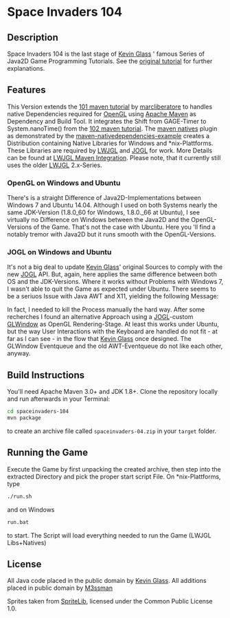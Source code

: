 # Space Invaders 104


## Description

Space Invaders 104 is the last stage of [Kevin Glass] ' famous Series of Java2D Game Programming Tutorials.
See the [original tutorial] for further explanations.

## Features
This Version extends the [101 maven tutorial] by [marcliberatore] to handles native Dependencies required for [OpenGL]
using [Apache Maven] as Dependency and Build Tool. It integrates the Shift from GAGE-Timer to System.nanoTime() from the [102 maven tutorial].
The [maven natives] plugin as demonstrated by the [maven-nativedependencies-example] creates a Distribution containing Native Libraries for Windows and *nix-Plattforms. These Libraries are required by [LWJGL] and [JOGL] for work. More Details can be found at [LWJGL Maven Integration]. Please note, that it currently still uses the older [LWJGL] 2.x-Series.

### OpenGL on Windows and Ubuntu
There's is a straight Difference of Java2D-Implementations between Windows 7 and Ubuntu 14.04. Although I used on both Systems nearly the same JDK-Version (1.8.0_60 for Windows, 1.8.0._66 at Ubuntu), I see virtually no Difference on Windows between the Java2D and the OpenGL-Versions of the Game. That's not the case with Ubuntu. Here you 'll find a notably tremor with Java2D but it runs smooth with the OpenGL-Versions.

### JOGL on Windows and Ubuntu
It's not a big deal to update [Kevin Glass]' original Sources to comply with the new [JOGL] API. But, again, here applies the same difference between both OS and the JDK-Versions. Where it works without Problems with Windows 7, I wasn't able to quit the Game as expected under Ubuntu. There seems to be a seriuos Issue with Java AWT and X11, yielding the following Message:

In fact, I needed to kill the Process manually the hard way. After some recherches I found an alternative Approach using a [JOGL]-custom [GLWindow] as OpenGL Rendering-Stage. At least this works under Ubuntu, but the way User Interactions with the Keyboard are handled do not fit - at far as I can see - in the flow that [Kevin Glass] once designed. The GLWindow Eventqueue and the old AWT-Eventqueue do not like each other, anyway.

## Build Instructions
You'll need Apache Maven 3.0+ and JDK 1.8+. Clone the repository locally and run afterwards in your Terminal:
```bash 
cd spaceinvaders-104 
mvn package
```
to create an archive file called `spaceinvaders-04.zip` in your `target` folder. 

## Running the Game
Execute the Game by first unpacking the created archive, then step into the extracted Directory and pick the proper start script File. 
On *nix-Plattforms, type 
```bash 
./run.sh
```
and on Windows
```bash 
run.bat
```
to start. The Script will load everything needed to run the Game (LWJGL Libs+Natives)


## License

All Java code placed in the public domain by [Kevin Glass].
All additions placed in public domain by [M3ssman]

Sprites taken from [SpriteLib], 
licensed under the Common Public License 1.0.

[Kevin Glass]:http://www.cokeandcode.com/
[original tutorial]:http://www.cokeandcode.com/info/tut2d-4.html
[101 maven tutorial]:https://github.com/marcliberatore/spaceinvaders-101-java
[marcliberatore]:https://github.com/marcliberatore
[Apache Maven]:https://maven.apache.org/
[OpenGL]:https://www.opengl.org/
[102 maven tutorial]:https://github.com/marcliberatore/spaceinvaders-102-java
[maven natives]:https://code.google.com/p/mavennatives/
[maven-nativedependencies-example]:http://mavennatives.googlecode.com/svn/trunk/maven-nativedependencies-example/
[LWJGL]:http://legacy.lwjgl.org/
[JOGL]:https://jogamp.org/
[LWJGL Maven Integration]:http://wiki.lwjgl.org/index.php?title=LWJGL_use_in_Maven
[GLWindow]:https://jogamp.org/deployment/jogamp-next/javadoc/jogl/javadoc/com/jogamp/newt/opengl/GLWindow.html
[M3ssman]:https://github.com/M3ssman/
[SpriteLib]:http://www.widgetworx.com/widgetworx/portfolio/spritelib.html
